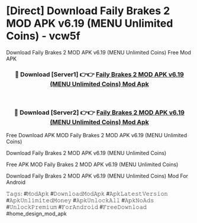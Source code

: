 # [Direct] Download Faily Brakes 2 MOD APK v6.19 (MENU Unlimited Coins) - vcw5f
Download Faily Brakes 2 MOD APK v6.19 (MENU Unlimited Coins) Free Mod APK

<div align="center">
<h3>🔴 Download [Server1] 👉👉 <a href="https://apk-comot.site?title=Faily_Brakes_2_MOD_APK_v6.19_(MENU_Unlimited_Coins)">Faily Brakes 2 MOD APK v6.19 (MENU Unlimited Coins) Mod Apk</a></h3><br>

<h3>🔴 Download [Server2] 👉👉 <a href="https://apk-comot.site?title=Faily_Brakes_2_MOD_APK_v6.19_(MENU_Unlimited_Coins)">Faily Brakes 2 MOD APK v6.19 (MENU Unlimited Coins) Mod Apk</a></h3>
</div>


Free Download APK MOD Faily Brakes 2 MOD APK v6.19 (MENU Unlimited Coins)

Download Faily Brakes 2 MOD APK v6.19 (MENU Unlimited Coins) 

Free APK MOD Faily Brakes 2 MOD APK v6.19 (MENU Unlimited Coins) 

Download Faily Brakes 2 MOD APK v6.19 (MENU Unlimited Coins) Mod For Android

𝚃𝚊𝚐𝚜: #𝙼𝚘𝚍𝙰𝚙𝚔 #𝙳𝚘𝚠𝚗𝚕𝚘𝚊𝚍𝙼𝚘𝚍𝙰𝚙𝚔 #𝙰𝚙𝚔𝙻𝚊𝚝𝚎𝚜𝚝𝚅𝚎𝚛𝚜𝚒𝚘𝚗 #𝙰𝚙𝚔𝚄𝚗𝚕𝚒𝚖𝚒𝚝𝚎𝚍𝙼𝚘𝚗𝚎𝚢 #𝙰𝚙𝚔𝚄𝚗𝚕𝚘𝚌𝚔𝙰𝚕𝚕 #𝙰𝚙𝚔𝙽𝚘𝙰𝚍𝚜 #𝚄𝚗𝚕𝚘𝚌𝚔𝙿𝚛𝚎𝚖𝚒𝚞𝚖 #𝙵𝚘𝚛𝙰𝚗𝚍𝚛𝚘𝚒𝚍 #𝙵𝚛𝚎𝚎𝙳𝚘𝚠𝚗𝚕𝚘𝚊𝚍 #home_design_mod_apk